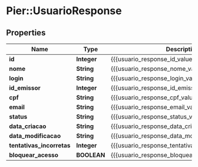 # Pier::UsuarioResponse

## Properties
Name | Type | Description | Notes
------------ | ------------- | ------------- | -------------
**id** | **Integer** | {{{usuario_response_id_value}}} | [optional] 
**nome** | **String** | {{{usuario_response_nome_value}}} | [optional] 
**login** | **String** | {{{usuario_response_login_value}}} | 
**id_emissor** | **Integer** | {{{usuario_response_id_emissor_value}}} | [optional] 
**cpf** | **String** | {{{usuario_response_cpf_value}}} | [optional] 
**email** | **String** | {{{usuario_response_email_value}}} | 
**status** | **String** | {{{usuario_response_status_value}}} | [optional] 
**data_criacao** | **String** | {{{usuario_response_data_criacao_value}}} | [optional] 
**data_modificacao** | **String** | {{{usuario_response_data_modificacao_value}}} | [optional] 
**tentativas_incorretas** | **Integer** | {{{usuario_response_tentativas_incorretas_value}}} | [optional] 
**bloquear_acesso** | **BOOLEAN** | {{{usuario_response_bloquear_acesso_descricao}}} | [optional] 




